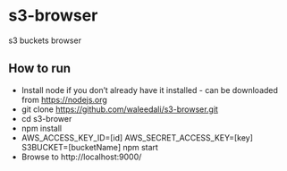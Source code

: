 # s3-browser
s3 buckets browser

## How to run
- Install node if you don’t already have it installed - can be downloaded from https://nodejs.org
- git clone https://github.com/waleedali/s3-browser.git
- cd s3-brower
- npm install 
- AWS_ACCESS_KEY_ID=[id] AWS_SECRET_ACCESS_KEY=[key] S3BUCKET=[bucketName] npm start
- Browse to http://localhost:9000/
